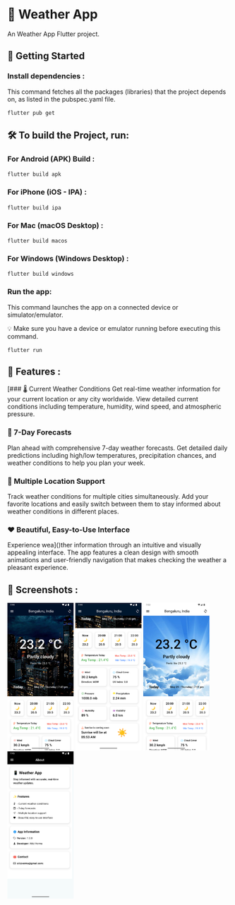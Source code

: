 # 📱 Weather App

An Weather App Flutter project.

## 🚀 Getting Started

### Install dependencies :
This command fetches all the packages (libraries) that the project depends on, as listed in the pubspec.yaml file.
```
flutter pub get
```

## 🛠️ To build the Project, run:

### For Android (APK) Build :
```
flutter build apk
```
### For iPhone (iOS - IPA) :
```
flutter build ipa
```
### For Mac (macOS Desktop) :
```
flutter build macos
```
### For Windows (Windows Desktop) :
```
flutter build windows
```

### Run the app:
This command launches the app on a connected device or simulator/emulator.

💡 Make sure you have a device or emulator running before executing this command.
```
flutter run
```

## 🎯 Features :

[### 🌡️ Current Weather Conditions
Get real-time weather information for your current location or any city worldwide. View detailed current conditions including temperature, humidity, wind speed, and atmospheric pressure.
### 📅 7-Day Forecasts
Plan ahead with comprehensive 7-day weather forecasts. Get detailed daily predictions including high/low temperatures, precipitation chances, and weather conditions to help you plan your week.
### 📍 Multiple Location Support
Track weather conditions for multiple cities simultaneously. Add your favorite locations and easily switch between them to stay informed about weather conditions in different places.
### ❤️ Beautiful, Easy-to-Use Interface
Experience wea]()ther information through an intuitive and visually appealing interface. The app features a clean design with smooth animations and user-friendly navigation that makes checking the weather a pleasant experience.

## 📱 Screenshots :

<img src="./ui/image1.png" width="150" alt="Weather App Screenshot"> <img src="./ui/image2.png" width="150" alt="Weather App Screenshot"> <img src="./ui/image3.png" width="150" alt="Weather App Screenshot"> <img src="./ui/image4.png" width="150" alt="Weather App Screenshot">


